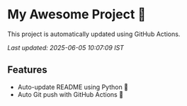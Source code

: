 # My Awesome Project 🚀

This project is automatically updated using GitHub Actions.

_Last updated: 2025-06-05 10:07:09 IST_

## Features
- Auto-update README using Python 🐍
- Auto Git push with GitHub Actions 🤖
